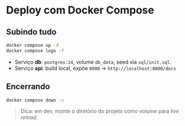 # Deploy com Docker Compose

## Subindo tudo
```bash
docker compose up -d
docker compose logs -f
```

- Serviço **db**: `postgres:14`, volume `db_data`, seed via `sql/init.sql`.
- Serviço **api**: build local, expõe `8000` → `http://localhost:8000/docs`

## Encerrando
```bash
docker compose down -v
```

> Dica: em dev, monte o diretório do projeto como volume para *live reload*.
